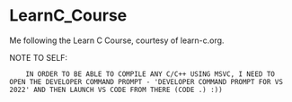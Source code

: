 # LearnC_Course
Me following the Learn C Course, courtesy of learn-c.org.

NOTE TO SELF: 

        IN ORDER TO BE ABLE TO COMPILE ANY C/C++ USING MSVC, I NEED TO OPEN THE DEVELOPER COMMAND PROMPT - 'DEVELOPER COMMAND PROMPT FOR VS 2022' AND THEN LAUNCH VS CODE FROM THERE (CODE .) :))